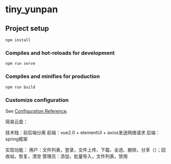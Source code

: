 # tiny_yunpan

## Project setup
```
npm install
```

### Compiles and hot-reloads for development
```
npm run serve
```

### Compiles and minifies for production
```
npm run build
```

### Customize configuration
See [Configuration Reference](https://cli.vuejs.org/config/).

简易云盘：

技术栈：前后端分离
前端：vue2.0 + elementUI + axios发送网络请求
后端：spring框架

实现功能：
用户：文件列表，登录，文件上传、下载、全选、删除，分享（）；回收站，恢复，清空
管理员：添加，批量导入，文件列表，禁用